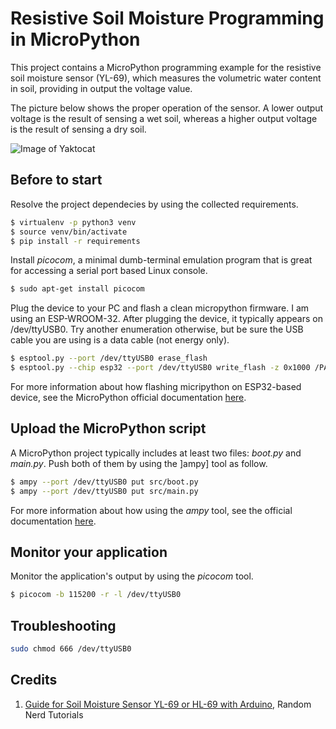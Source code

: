 # Resistive Soil Moisture Programming in MicroPython
This project contains a MicroPython programming example for the resistive soil moisture sensor (YL-69), which measures the volumetric water content in soil, providing in output the voltage value.

The picture below shows the proper operation of the sensor. A lower output voltage is the result of sensing a wet soil, whereas a higher output voltage is the result of sensing a dry soil.

![Image of Yaktocat](https://i1.wp.com/randomnerdtutorials.com/wp-content/uploads/2016/07/soil-moisture-sensor-e1467578282801.png?resize=895%2C487&quality=100&strip=all&ssl=1)

 
## Before to start
Resolve the project dependecies by using the collected requirements.
```bash
$ virtualenv -p python3 venv
$ source venv/bin/activate
$ pip install -r requirements
```

Install *picocom*, a minimal dumb-terminal emulation program that is great for accessing a serial port based Linux console.
```bash
$ sudo apt-get install picocom
```

Plug the device to your PC and flash a clean micropython firmware. I am using an ESP-WROOM-32. After plugging the device, it typically appears on /dev/ttyUSB0. Try another enumeration otherwise, but be sure the USB cable you are using is a data cable (not energy only).
```bash
$ esptool.py --port /dev/ttyUSB0 erase_flash
$ esptool.py --chip esp32 --port /dev/ttyUSB0 write_flash -z 0x1000 /PATH/OF/FIRMWARE
```

For more information about how flashing micripython on ESP32-based device, see the MicroPython official documentation [here](https://docs.micropython.org/en/latest/esp32/tutorial/intro.html).

## Upload the MicroPython script
A MicroPython project typically includes at least two files: *boot.py* and *main.py*. Push both of them by using the ]ampy] tool as follow.
```bash
$ ampy --port /dev/ttyUSB0 put src/boot.py
$ ampy --port /dev/ttyUSB0 put src/main.py
```

For more information about how using the *ampy* tool, see the official documentation [here](https://learn.adafruit.com/micropython-basics-load-files-and-run-code/overview).

## Monitor your application
Monitor the application's output by using the *picocom* tool.
```bash
$ picocom -b 115200 -r -l /dev/ttyUSB0
```

## Troubleshooting
```bash
sudo chmod 666 /dev/ttyUSB0
```

## Credits
1. [Guide for Soil Moisture Sensor YL-69 or HL-69 with Arduino](https://randomnerdtutorials.com/guide-for-soil-moisture-sensor-yl-69-or-hl-69-with-the-arduino/), Random Nerd Tutorials